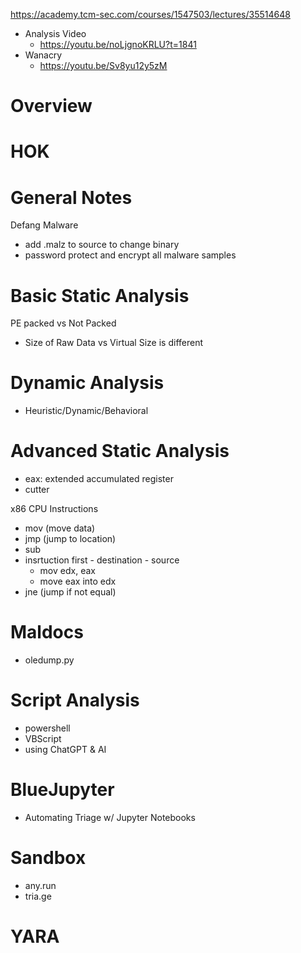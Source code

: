 https://academy.tcm-sec.com/courses/1547503/lectures/35514648
- Analysis Video
	- https://youtu.be/noLjgnoKRLU?t=1841
- Wanacry
	- https://youtu.be/Sv8yu12y5zM

# Overview

# HOK


# General Notes
Defang Malware
- add .malz to source to change binary
- password protect and encrypt all malware samples

# Basic Static Analysis
PE packed vs Not Packed
- Size of Raw Data vs Virtual Size is different

# Dynamic Analysis
- Heuristic/Dynamic/Behavioral 

# Advanced Static Analysis
- eax: extended accumulated register
- cutter

x86 CPU Instructions
- mov (move data)
- jmp (jump to location)
- sub
- insrtuction first - destination - source
	- mov edx, eax
	- move eax into edx
- jne (jump if not equal)


# Maldocs 
- oledump.py 

# Script Analysis
- powershell
- VBScript
- using ChatGPT & AI 

# BlueJupyter
- Automating Triage w/ Jupyter Notebooks

# Sandbox
- any.run
- tria.ge

# YARA 



